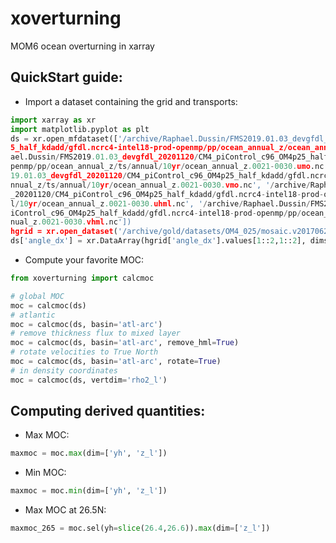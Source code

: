 # xoverturning
MOM6 ocean overturning in xarray

## QuickStart guide:

* Import a dataset containing the grid and transports:

```python
import xarray as xr
import matplotlib.pyplot as plt
ds = xr.open_mfdataset(['/archive/Raphael.Dussin/FMS2019.01.03_devgfdl_20201120/CM4_piControl_c96_OM4p2
5_half_kdadd/gfdl.ncrc4-intel18-prod-openmp/pp/ocean_annual_z/ocean_annual_z.static.nc', '/archive/Raph
ael.Dussin/FMS2019.01.03_devgfdl_20201120/CM4_piControl_c96_OM4p25_half_kdadd/gfdl.ncrc4-intel18-prod-o
penmp/pp/ocean_annual_z/ts/annual/10yr/ocean_annual_z.0021-0030.umo.nc', '/archive/Raphael.Dussin/FMS20
19.01.03_devgfdl_20201120/CM4_piControl_c96_OM4p25_half_kdadd/gfdl.ncrc4-intel18-prod-openmp/pp/ocean_a
nnual_z/ts/annual/10yr/ocean_annual_z.0021-0030.vmo.nc', '/archive/Raphael.Dussin/FMS2019.01.03_devgfdl
_20201120/CM4_piControl_c96_OM4p25_half_kdadd/gfdl.ncrc4-intel18-prod-openmp/pp/ocean_annual_z/ts/annua
l/10yr/ocean_annual_z.0021-0030.uhml.nc', '/archive/Raphael.Dussin/FMS2019.01.03_devgfdl_20201120/CM4_p
iControl_c96_OM4p25_half_kdadd/gfdl.ncrc4-intel18-prod-openmp/pp/ocean_annual_z/ts/annual/10yr/ocean_an
nual_z.0021-0030.vhml.nc'])
hgrid = xr.open_dataset('/archive/gold/datasets/OM4_025/mosaic.v20170622.unpacked/ocean_hgrid.nc')
ds['angle_dx'] = xr.DataArray(hgrid['angle_dx'].values[1::2,1::2], dims=('yh','xh'))
```

 * Compute your favorite MOC:

```python
from xoverturning import calcmoc

# global MOC
moc = calcmoc(ds)
# atlantic
moc = calcmoc(ds, basin='atl-arc')
# remove thickness flux to mixed layer
moc = calcmoc(ds, basin='atl-arc', remove_hml=True)
# rotate velocities to True North
moc = calcmoc(ds, basin='atl-arc', rotate=True)
# in density coordinates
moc = calcmoc(ds, vertdim='rho2_l')
```

## Computing derived quantities:

* Max MOC:

```python
maxmoc = moc.max(dim=['yh', 'z_l'])
```

* Min MOC:

```python
maxmoc = moc.min(dim=['yh', 'z_l'])
```

* Max MOC at 26.5N:

```python
maxmoc_265 = moc.sel(yh=slice(26.4,26.6)).max(dim=['z_l'])
```

